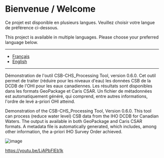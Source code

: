 # Bienvenue / Welcome

Ce projet est disponible en plusieurs langues. Veuillez choisir votre langue de préférence ci-dessous.

This project is available in multiple languages. Please choose your preferred language below.

---

- [Français](README.fr.md)
- [English](README.en.md)

---

Démonstration de l'outil CSB-CHS_Processing Tool, version 0.6.0. Cet outil permet de traiter (réduire pour les niveaux d'eau) les données CSB de la DCDB de l'OHI pour les eaux canadiennes. Les résultats sont disponibles dans les formats GeoPackage et Caris CSAR. Un fichier de métadonnées est automatiquement généré, qui comprend, entre autres informations, l'ordre de levé a-priori OHI atteind.

Demonstration of the CSB-CHS_Processing Tool, Version 0.6.0. This tool can process (reduce water level) CSB data from the IHO DCDB for Canadian Waters. The output is available in both GeoPackage and Caris CSAR formats. A metadata file is automatically generated, which includes, among other information, the a-priori IHO Survey Order achieved.

![image](https://github.com/user-attachments/assets/5f64794a-b368-4088-b1aa-3e3dff6c2e19)

https://youtu.be/LjAPbFlEb1k
